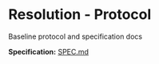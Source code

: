 # Resolution - Protocol
Baseline protocol and specification docs

**Specification:** [SPEC.md](./specification/SPEC.md)
